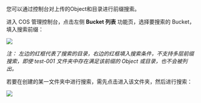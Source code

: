 您可以通过控制台对上传的Object和目录进行前缀搜索。

进入 COS 管理控制台，点击左侧 **Bucket 列表** 功能页，选择要搜索的 Bucket，填入搜索前缀：

![](http://imgcache.tce.fsphere.cn/static/mccdn.qcloud.com/static/img/88674d2367c9060b10889b263369d944/image.jpg)

*注： 左边的红框代表了搜索的目录，右边的红框填入搜索条件，不支持多层前缀搜索，即使 test-001 文件夹中存在满足该前缀的 Object 或目录，也不会被列出。*


若要在创建的某一文件夹中进行搜索，需先点击进入该文件夹，然后进行搜索：

![](http://imgcache.tce.fsphere.cn/static/mccdn.qcloud.com/static/img/a94d3b92ea75ada21a23764f70a794da/image.jpg)
